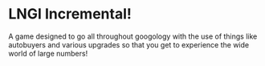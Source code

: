# LNGI Incremental!

A game designed to go all throughout googology with the use of things like autobuyers and various upgrades so that you get to experience the wide world of large numbers!
